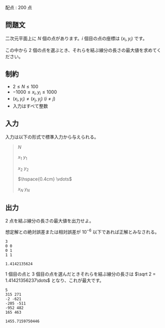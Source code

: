 配点 : $200$ 点

## 問題文

二次元平面上に $N$ 個の点があります。$i$ 個目の点の座標は $(x_i,y_i)$ です。

この中から $2$ 個の点を選ぶとき、それらを結ぶ線分の長さの最大値を求めてください。

## 制約

- $2 \leq N \leq 100$
- $-1000 \leq x_i,y_i \leq 1000$
- $(x_i,y_i) \neq (x_j,y_j)\ (i \neq j)$
- 入力はすべて整数

## 入力

入力は以下の形式で標準入力から与えられる。

> $N$
> 
> $x_1$ $y_1$
> 
> $x_2$ $y_2$
> 
> $\hspace{0.4cm} \vdots$
> 
> $x_N$ $y_N$

## 出力

$2$ 点を結ぶ線分の長さの最大値を出力せよ。

想定解との絶対誤差または相対誤差が $10^{-6}$ 以下であれば正解とみなされる。

```input1
3
0 0
0 1
1 1
```

```output1
1.4142135624
```

$1$ 個目の点と $3$ 個目の点を選んだときそれらを結ぶ線分の長さは $\sqrt 2 = 1.41421356237\dots$ となり、これが最大です。

```input2
5
315 271
-2 -621
-205 -511
-952 482
165 463
```

```output2
1455.7159750446
```